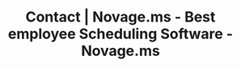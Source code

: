 ---
title: "Contact | Novage.ms - Best employee Scheduling Software - Novage.ms"
description : "Security Guard Management Software"
keywords:
- contact, 
draft: false
type: "contact-us"
---